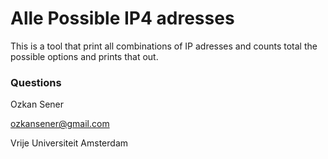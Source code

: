 # Alle Possible IP4 adresses

This is a tool that print all combinations of IP adresses and counts total the possible options and prints that out.

### Questions

Ozkan Sener

ozkansener@gmail.com

Vrije Universiteit Amsterdam



